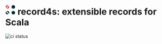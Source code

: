 <img src="./record4s.svg" alt="" width="32"/> record4s: extensible records for Scala
====================================================================================
![ci status](https://github.com/tarao/record4s/actions/workflows/ci.yml/badge.svg)
